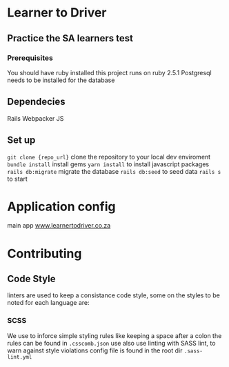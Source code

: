 # Learner to Driver
## Practice the SA learners test

### Prerequisites

You should have ruby installed this project runs on ruby 2.5.1
Postgresql needs to be installed for the database

## Dependecies

Rails Webpacker JS

## Set up
`git clone {repo_url}` clone the repository to your local dev enviroment
`bundle install` install gems
`yarn install` to install javascript packages
`rails db:migrate` migrate the database
`rails db:seed` to seed data
`rails s` to start

# Application config

main app www.learnertodriver.co.za

# Contributing

## Code Style

linters are used to keep a consistance code style, some on the styles to be noted for each language are:

### SCSS
We use to inforce simple styling rules like keeping a space after a colon
the rules can be found in `.csscomb.json` use also use linting with SASS lint, to warn against style violations config file is found in the root dir `.sass-lint.yml`
